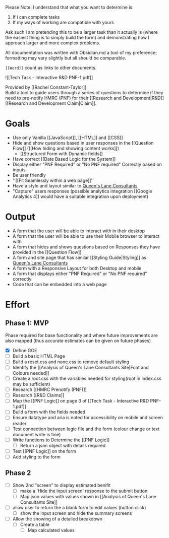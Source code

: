 Please Note:
I understand that what you want to determine is: 
1. If i can complete tasks 
2. If my ways of working are compatible with yours

Ask such I am pretending this to be a larger task than it actually is (where the easiest thing is to simply build the form) and demonstrating how I approach larger and more complex problems.

All documentation was written with Obsidian.md a tool of my preference; formatting may vary slightly but all should be comparable. 

`[[Word]]` count as links to other documents.

![[Tech Task - Interactive R&D PNF-1.pdf]]


Provided by [[Rachel Constant-Taylor]]  
Build a tool to guide users through a series of questions to determine if they need to pre-notify HMRC (PNF) for their [[Research and Development|R&D]] [[Research and Development Claim|Claim]]. 

# Goals
- Use only Vanilla [[JavaScript]], [[HTML]]  and [[CSS]]
- Hide and show questions based in user responses in the [[Question Flow]] ([[How hiding and showing content works]])
	- [[Structured Form with Dynamic fields]]
- Have correct [[Date Based Logic for the System]]
- Display either "PNF Required" or "No PNF required" Correctly based on inputs
- Be user friendly
- ''[[Fit Seamlessly within a web page]]''
- Have a style and layout similar to [Queen's Lane Consultants](https://queenslc.com/resources/r-and-d-tax-credit-calculator/)
- "Capture" users responses (possible analytics integration [[Google Analytics 4]] would have a suitable integration upon deployment)
# Output
- A form that the user will be able to interact with in their desktop 
- A form that the user will be able to use their Mobile browser to interact with
- A form that hides and shows questions based on Responses they have provided in the [[Question Flow]]
- A form and site page that has similar [[Styling Guide|Styling]] as [Queen's Lane Consultants](https://queenslc.com/resources/r-and-d-tax-credit-calculator/)
- A form with a Responsive Layout for both Desktop and mobile
- A form that displays either "PNF Required" or "No PNF required" correctly
- Code that can be embedded into a web page
# Effort
## Phase 1: MVP
Phase required for base functionality and where future improvements are also mapped (thus accurate estimates can be given on future phases)

- [x] Define GOE
- [ ] Build a basic HTML Page
- [ ] Build a reset.css and none.css to remove default styling
- [ ] Identify the [[Analysis of Queen's Lane Consultants Site|Font and Colours needed]]
- [ ] Create a root.css with the variables needed for styling(root in index.css may be sufficient)
- [ ] Research [[HMRC Prenotify (PNF)]]
- [ ] Research [[R&D Claims]]
- [ ] Map the [[PNF Logic]] on page 3 of [[Tech Task - Interactive R&D PNF-1.pdf]] 
- [ ] Build a form with the fields needed
- [ ] Ensure datatype and aria is noted for accessibility on mobile and screen reader
- [ ] Test connection between logic file and the form (colour change or text document write is fine)
- [ ] Write functions to Determine the [[PNF Logic]]
	- [ ] Return a json object with details required
- [ ] Test [[PNF Logic]] on the form
- [ ] Add styling to the form
## Phase 2
- [ ] Show 2nd "screen" to display estimated benifit
	- [ ] make a 'Hide the input screen' response to the submit button
	- [ ] Map json values with values shown in [[Analysis of Queen's Lane Consultants Site]] 
- [ ] allow user to return the a blank form to edit values (button click)
	- [ ] show the input screen and hide the summary screens
- [ ] Allow the showing of a detailed breakdown
	- [ ] Create a table
		- [ ] Map calculated values